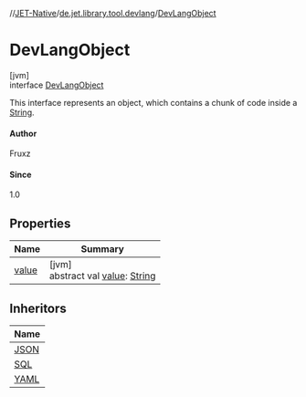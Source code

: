 //[JET-Native](../../../index.md)/[de.jet.library.tool.devlang](../index.md)/[DevLangObject](index.md)

# DevLangObject

[jvm]\
interface [DevLangObject](index.md)

This interface represents an object, which contains a chunk of code inside a [String](https://kotlinlang.org/api/latest/jvm/stdlib/kotlin/-string/index.html).

#### Author

Fruxz

#### Since

1.0

## Properties

| Name | Summary |
|---|---|
| [value](value.md) | [jvm]<br>abstract val [value](value.md): [String](https://kotlinlang.org/api/latest/jvm/stdlib/kotlin/-string/index.html) |

## Inheritors

| Name |
|---|
| [JSON](../-j-s-o-n/index.md) |
| [SQL](../-s-q-l/index.md) |
| [YAML](../-y-a-m-l/index.md) |
